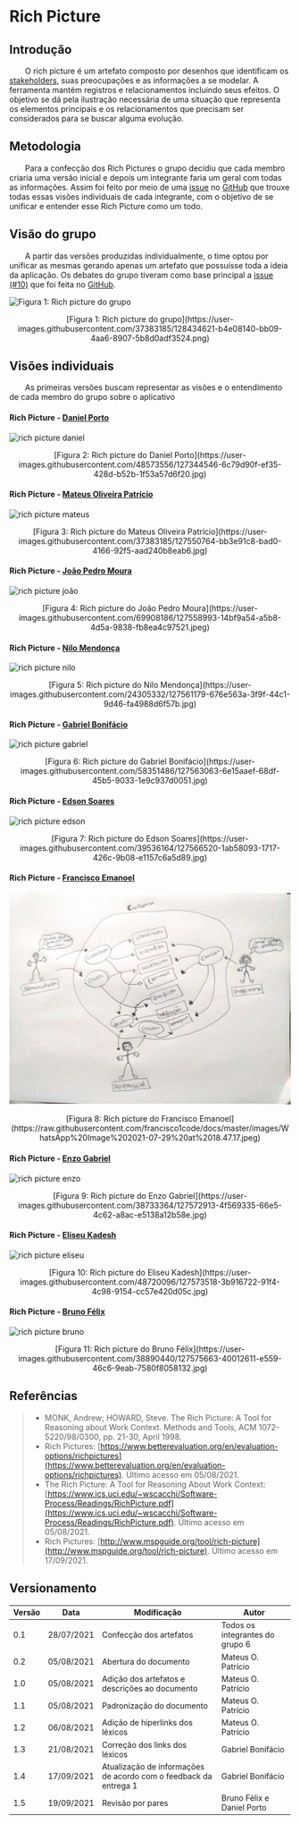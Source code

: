 # Rich Picture

## Introdução
&emsp;&emsp;O rich picture é um artefato composto por desenhos que identificam os [stakeholders](../../modelagem/lexicos/#lexico-stakeholder), suas preocupações e as informações a se modelar. A ferramenta mantém registros e relacionamentos incluindo seus efeitos. O objetivo se dá pela ilustração necessária de uma situação que representa os elementos principais e os relacionamentos que precisam ser considerados para se buscar alguma evolução.

## Metodologia

&emsp;&emsp;Para a confecção dos Rich Pictures o grupo decidiu que cada membro criaria uma versão inicial e depois um integrante faria um geral com todas as informações. Assim foi feito por meio de uma [issue](https://github.com/UnBArqDsw2021-1/2021.1_G6_Curumim/issues/10) no [GitHub](https://github.com/) que trouxe todas essas visões individuais de cada integrante, com o objetivo de se unificar e entender esse Rich Picture como um todo.

## Visão do grupo

&emsp;&emsp;A partir das versões produzidas individualmente, o time optou por unificar as mesmas gerando apenas um artefato que possuísse toda a ideia da aplicação. Os debates do grupo tiveram como base principal a [issue (#10)](https://github.com/UnBArqDsw2021-1/2021.1_G6_Curumim/issues/10) que foi feita no [GitHub](https://github.com/).

![Figura 1: Rich picture do grupo](https://user-images.githubusercontent.com/37383185/128434621-b4e08140-bb09-4aa6-8907-5b8d0adf3524.png)
<center>[Figura 1: Rich picture do grupo](https://user-images.githubusercontent.com/37383185/128434621-b4e08140-bb09-4aa6-8907-5b8d0adf3524.png)</center>

## Visões individuais

&emsp;&emsp;As primeiras versões buscam representar as visões e o entendimento de cada membro do grupo sobre o aplicativo

#### Rich Picture - [Daniel Porto](https://github.com/DanielPortods)
![rich picture daniel](https://user-images.githubusercontent.com/48573556/127344546-6c79d90f-ef35-428d-b52b-1f53a57d6f20.jpg)
<center>[Figura 2: Rich picture do Daniel Porto](https://user-images.githubusercontent.com/48573556/127344546-6c79d90f-ef35-428d-b52b-1f53a57d6f20.jpg)</center>

#### Rich Picture - [Mateus Oliveira Patrício](https://github.com/omateusp)
![rich picture mateus](https://user-images.githubusercontent.com/37383185/127550764-bb3e91c8-bad0-4166-92f5-aad240b8eab6.jpg)
<center>[Figura 3: Rich picture do Mateus Oliveira Patrício](https://user-images.githubusercontent.com/37383185/127550764-bb3e91c8-bad0-4166-92f5-aad240b8eab6.jpg)</center>

#### Rich Picture - [João Pedro Moura](https://github.com/Joao-Pedro-Moura)
![rich picture joão](https://user-images.githubusercontent.com/69908186/127558993-14bf9a54-a5b8-4d5a-9838-fb8ea4c97521.jpeg)
<center>[Figura 4: Rich picture do João Pedro Moura](https://user-images.githubusercontent.com/69908186/127558993-14bf9a54-a5b8-4d5a-9838-fb8ea4c97521.jpeg)</center>

#### Rich Picture - [Nilo Mendonça](https://github.com/NiloMendonca)
![rich picture nilo](https://user-images.githubusercontent.com/24305332/127561179-676e563a-3f9f-44c1-9d46-fa4988d6f57b.jpg)
<center>[Figura 5: Rich picture do Nilo Mendonça](https://user-images.githubusercontent.com/24305332/127561179-676e563a-3f9f-44c1-9d46-fa4988d6f57b.jpg)</center>

#### Rich Picture - [Gabriel Bonifácio](https://github.com/gabrielbpn)
![rich picture gabriel](https://user-images.githubusercontent.com/58351486/127563063-6e15aaef-68df-45b5-9033-1e9c937d0051.jpg)
<center>[Figura 6: Rich picture do Gabriel Bonifácio](https://user-images.githubusercontent.com/58351486/127563063-6e15aaef-68df-45b5-9033-1e9c937d0051.jpg)</center>

#### Rich Picture - [Edson Soares](https://github.com/edsondearaujo)
![rich picture edson](https://user-images.githubusercontent.com/39536164/127566520-1ab58093-1717-426c-9b08-e1157c6a5d89.jpg)
<center>[Figura 7: Rich picture do Edson Soares](https://user-images.githubusercontent.com/39536164/127566520-1ab58093-1717-426c-9b08-e1157c6a5d89.jpg)</center>

#### Rich Picture - [Francisco Emanoel](https://github.com/francisco1code)
![rich picture francisco](https://raw.githubusercontent.com/francisco1code/docs/master/images/WhatsApp%20Image%202021-07-29%20at%2018.47.17.jpeg)
<center>[Figura 8: Rich picture do Francisco Emanoel](https://raw.githubusercontent.com/francisco1code/docs/master/images/WhatsApp%20Image%202021-07-29%20at%2018.47.17.jpeg)</center>

#### Rich Picture - [Enzo Gabriel](https://github.com/enzoggqs)
![rich picture enzo](https://user-images.githubusercontent.com/38733364/127572913-4f569335-66e5-4c62-a8ac-e5138a12b58e.jpg)
<center>[Figura 9: Rich picture do Enzo Gabriel](https://user-images.githubusercontent.com/38733364/127572913-4f569335-66e5-4c62-a8ac-e5138a12b58e.jpg)</center>

#### Rich Picture - [Eliseu Kadesh](https://github.com/eliseukadesh67)
![rich picture eliseu](https://user-images.githubusercontent.com/48720096/127573518-3b916722-91f4-4c98-9154-cc57e420d05c.jpg)
<center>[Figura 10: Rich picture do Eliseu Kadesh](https://user-images.githubusercontent.com/48720096/127573518-3b916722-91f4-4c98-9154-cc57e420d05c.jpg)</center>

#### Rich Picture - [Bruno Félix](https://github.com/Bruno-Felix)
![rich picture bruno](https://user-images.githubusercontent.com/38890440/127575663-40012611-e559-46c6-9eab-7580f8058132.jpg)
<center>[Figura 11: Rich picture do Bruno Félix](https://user-images.githubusercontent.com/38890440/127575663-40012611-e559-46c6-9eab-7580f8058132.jpg)</center>

## Referências
> -   MONK, Andrew; HOWARD, Steve. The Rich Picture: A Tool for Reasoning about Work Context. Methods and Tools, ACM 1072-5220/98/0300, pp. 21-30, April 1998.
> -   Rich Pictures: [https://www.betterevaluation.org/en/evaluation-options/richpictures](https://www.betterevaluation.org/en/evaluation-options/richpictures). Último acesso em 05/08/2021.
> -   The Rich Picture: A Tool for Reasoning About Work Context: [https://www.ics.uci.edu/~wscacchi/Software-Process/Readings/RichPicture.pdf](https://www.ics.uci.edu/~wscacchi/Software-Process/Readings/RichPicture.pdf). Último acesso em 05/08/2021.
> -   Rich Pictures: [http://www.mspguide.org/tool/rich-picture](http://www.mspguide.org/tool/rich-picture). Último acesso em 17/09/2021.

## Versionamento
| Versão | Data | Modificação | Autor |
|--|--|--|--|
|0.1|28/07/2021| Confecção dos artefatos | Todos os integrantes do grupo 6 |
|0.2|05/08/2021| Abertura do documento | Mateus O. Patrício |
|1.0|05/08/2021| Adição dos artefatos e descrições ao documento | Mateus O. Patrício |
|1.1|05/08/2021| Padronização do documento | Mateus O. Patrício |
|1.2|06/08/2021| Adição de hiperlinks dos léxicos | Mateus O. Patrício |
|1.3|21/08/2021| Correção dos links dos léxicos | Gabriel Bonifácio |
|1.4|17/09/2021| Atualização de informações de acordo com o feedback da entrega 1 | Gabriel Bonifácio |
|1.5|19/09/2021| Revisão por pares | Bruno Félix e Daniel Porto |